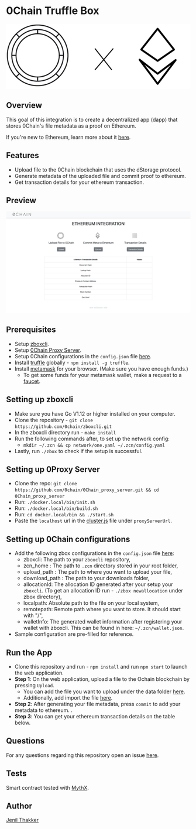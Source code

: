 # 0Chain Truffle Box

<p align="center">
  <img src="https://github.com/0chain/ethereum/blob/master/src/images/0chain-readme.png">
</p>

## Overview
This goal of this integration is to create a decentralized app (dapp) that stores 0Chain's file metadata as a proof on Ethereum. 

If you're new to Ethereum, learn more about it [here](https://medium.com/@mattcondon/getting-up-to-speed-on-ethereum-63ed28821bbe).

## Features
- Upload file to the 0Chain blockchain that uses the dStorage protocol. 
- Generate metadata of the uploaded file and commit proof to ethereum.
- Get transaction details for your ethereum transaction. 

## Preview

<p align="center">
  <img src="https://github.com/0chain/ethereum/blob/master/src/images/preview.png">
</p>

## Prerequisites
- Setup [zboxcli](https://github.com/0chain/zboxcli).
- Setup [0Chain Proxy Server](https://github.com/0chain/0Chain_proxy_server).
- Setup 0Chain configurations in the `config.json` file [here](https://github.com/0chain/ethereum/tree/master/src/config).
- Install [truffle](https://www.npmjs.com/package/truffle) globally - `npm install -g truffle`.
- Install [metamask](https://www.metamask.io) for your browser. (Make sure you have enough funds.)
  - To get some funds for your metamask wallet, make a request to a [faucet](https://faucet.metamask.io).

## Setting up zboxcli 
- Make sure you have Go V1.12 or higher installed on your computer. 
- Clone the repository - `git clone https://github.com/0chain/zboxcli.git`
- In the zboxcli directory run - `make install`
- Run the following commands after, to set up the network config:
  -  `mkdir ~/.zcn && cp network/one.yaml ~/.zcn/config.yaml`
- Lastly, run `./zbox` to check if the setup is successful.

## Setting up 0Proxy Server
- Clone the repo: `git clone https://github.com/0chain/0Chain_proxy_server.git && cd 0Chain_proxy_server`
- Run: `./docker.local/bin/init.sh`
- Run: `./docker.local/bin/build.sh`
- Run: `cd docker.local/bin && ./start.sh`
- Paste the `localhost` url in the [cluster.js](https://github.com/0chain/ethereum/tree/master/src/0chain) file under `proxyServerUrl`.

## Setting up 0Chain configurations
- Add the following zbox configurations in the `config.json` file [here](https://github.com/0chain/ethereum/tree/master/src/config):
  - zboxcli: The path to your `zboxcli` repository,
  - zcn_home : The path to `.zcn` directory stored in your root folder,
  - upload_path : The path to where you want to upload your file,
  - download_path : The path to your downloads folder,
  - allocationId: The allocation ID generated after your setup your `zboxcli`. (To get an allocation ID run - `./zbox newallocation` under zbox directory),
  - localpath: Absolute path to the file on your local system,
  - remotepath: Remote path where you want to store. It should start with "/",
  - walletInfo: The generated wallet information after registering your wallet with zboxcli. This can be found in here: `~/.zcn/wallet.json`. 
- Sample configuration are pre-filled for reference.

## Run the App
- Clone this repository and run  - `npm install` and run `npm start` to launch the web application.
- **Step 1**: On the web application, upload a file to the Ochain blockchain by pressing `Upload`. 
  - You can add the file you want to upload under the data folder [here](https://github.com/0chain/ethereum/tree/master/src/data).
  - Additionally, add import the file [here](https://github.com/0chain/ethereum/tree/master/src/containers/transaction).
- **Step 2**: After  generating your file metadata, press `commit` to add your metadata to ethereum. .
- **Step 3**: You can get your ethereum transaction details on the table below. 

## Questions
For any questions regarding this repository open an issue [here](https://github.com/0chain/ethereum/issues).

## Tests
Smart contract tested with [MythX](https://mythx.io/).

## Author
[Jenil Thakker](http://github.com/jenil04)

